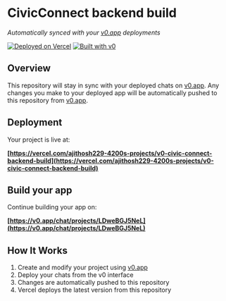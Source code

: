 # CivicConnect backend build

*Automatically synced with your [v0.app](https://v0.app) deployments*

[![Deployed on Vercel](https://img.shields.io/badge/Deployed%20on-Vercel-black?style=for-the-badge&logo=vercel)](https://vercel.com/ajithosh229-4200s-projects/v0-civic-connect-backend-build)
[![Built with v0](https://img.shields.io/badge/Built%20with-v0.app-black?style=for-the-badge)](https://v0.app/chat/projects/LDweBGJ5NeL)

## Overview

This repository will stay in sync with your deployed chats on [v0.app](https://v0.app).
Any changes you make to your deployed app will be automatically pushed to this repository from [v0.app](https://v0.app).

## Deployment

Your project is live at:

**[https://vercel.com/ajithosh229-4200s-projects/v0-civic-connect-backend-build](https://vercel.com/ajithosh229-4200s-projects/v0-civic-connect-backend-build)**

## Build your app

Continue building your app on:

**[https://v0.app/chat/projects/LDweBGJ5NeL](https://v0.app/chat/projects/LDweBGJ5NeL)**

## How It Works

1. Create and modify your project using [v0.app](https://v0.app)
2. Deploy your chats from the v0 interface
3. Changes are automatically pushed to this repository
4. Vercel deploys the latest version from this repository